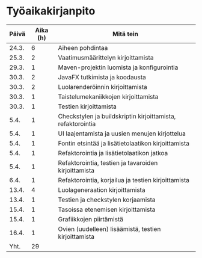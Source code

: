 # Työaikakirjanpito

| Päivä | Aika (h) | Mitä tein |
|-------|----------|-----------|
| 24.3. |  6 | Aiheen pohdintaa |
| 25.3. |  2 | Vaatimusmäärittelyn kirjoittamista |
| 29.3. |  1 | Maven-projektin luomista ja konfigurointia |
| 30.3. |  2 | JavaFX tutkimista ja koodausta |
| 30.3. |  2 | Luolarenderöinnin kirjoittamista |
| 30.3. |  1 | Taistelumekaniikkojen kirjoittamista |
| 30.3. |  1 | Testien kirjoittamista |
| 5.4.  |  1 | Checkstylen ja buildskriptin kirjoittamista, refaktorointia |
| 5.4.  |  1 | UI laajentamista ja uusien menujen kirjottelua |
| 5.4.  |  1 | Fontin etsintää ja lisätietolaatikon kirjoittamista |
| 5.4.  |  1 | Refaktorointia ja lisätietolaatikon jatkoa |
| 5.4.  |  1 | Refaktorointia, testien ja tavaroiden kirjoittamista |
| 6.4.  |  1 | Refaktorointia, korjailua ja testien kirjoittamista |
| 13.4. |  4 | Luolageneraation kirjoittamista |
| 13.4. |  1 | Testien ja checkstylen korjaamista |
| 15.4. |  1 | Tasoissa etenemisen kirjoittamista |
| 15.4. |  1 | Grafiikkojen piirtämistä |
| 16.4. |  1 | Ovien (uudelleen) lisäämistä, testien kirjoittamista |
| Yht.  | 29 | |

